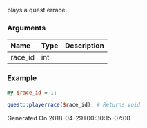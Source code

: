 plays a quest errace.
### Arguments
**Name**|**Type**|**Description**
:---|:---|:---
race_id|int|

### Example

```perl
my $race_id = 1;

quest::playerrace($race_id); # Returns void
```


Generated On 2018-04-29T00:30:15-07:00